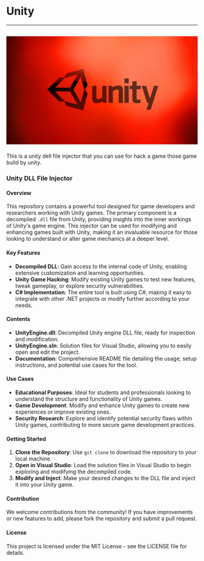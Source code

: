 # Unity

-----------
![alt text](https://raw.githubusercontent.com/sabbir28/Unity/main/unity-engine.jpg.webp)
-----------
This is a unity dell file injector that you can use for hack a game those game build by unity.


### Unity DLL File Injector

#### Overview
This repository contains a powerful tool designed for game developers and researchers working with Unity games. The primary component is a decompiled `.dll` file from Unity, providing insights into the inner workings of Unity's game engine. This injector can be used for modifying and enhancing games built with Unity, making it an invaluable resource for those looking to understand or alter game mechanics at a deeper level.

#### Key Features
- **Decompiled DLL**: Gain access to the internal code of Unity, enabling extensive customization and learning opportunities.
- **Unity Game Hacking**: Modify existing Unity games to test new features, tweak gameplay, or explore security vulnerabilities.
- **C# Implementation**: The entire tool is built using C#, making it easy to integrate with other .NET projects or modify further according to your needs.

#### Contents
- **UnityEngine.dll**: Decompiled Unity engine DLL file, ready for inspection and modification.
- **UnityEngine.sln**: Solution files for Visual Studio, allowing you to easily open and edit the project.
- **Documentation**: Comprehensive README file detailing the usage, setup instructions, and potential use cases for the tool.

#### Use Cases
- **Educational Purposes**: Ideal for students and professionals looking to understand the structure and functionality of Unity games.
- **Game Development**: Modify and enhance Unity games to create new experiences or improve existing ones.
- **Security Research**: Explore and identify potential security flaws within Unity games, contributing to more secure game development practices.

#### Getting Started
1. **Clone the Repository**: Use `git clone` to download the repository to your local machine.
2. **Open in Visual Studio**: Load the solution files in Visual Studio to begin exploring and modifying the decompiled code.
3. **Modify and Inject**: Make your desired changes to the DLL file and inject it into your Unity game.

#### Contribution
We welcome contributions from the community! If you have improvements or new features to add, please fork the repository and submit a pull request.

#### License
This project is licensed under the MIT License - see the LICENSE file for details.
